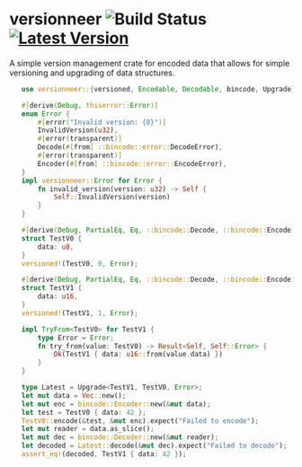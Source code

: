 # versionneer ![Build Status] [![Latest Version]][crates.io]

[Build Status]: https://github.com/Licenser/versionneer/workflows/Rust/badge.svg
[Latest Version]: https://img.shields.io/crates/v/versionneer.svg
[crates.io]: https://crates.io/crates/versionneer

A simple version management crate for encoded data that allows for simple versioning and upgrading of data structures.

```rust
   use versionneer::{versioned, Encodable, Decodable, bincode, Upgrade};

   #[derive(Debug, thiserror::Error)]
   enum Error {
       #[error("Invalid version: {0}")]
       InvalidVersion(u32),
       #[error(transparent)]
       Decode(#[from] ::bincode::error::DecodeError),
       #[error(transparent)]
       Encoder(#[from] ::bincode::error::EncodeError),
   }
   impl versionneer::Error for Error {
       fn invalid_version(version: u32) -> Self {
           Self::InvalidVersion(version)
       }
   }

   #[derive(Debug, PartialEq, Eq, ::bincode::Decode, ::bincode::Encode)]
   struct TestV0 {
       data: u8,
   }
   versioned!(TestV0, 0, Error);

   #[derive(Debug, PartialEq, Eq, ::bincode::Decode, ::bincode::Encode)]
   struct TestV1 {
       data: u16,
   }
   versioned!(TestV1, 1, Error);

   impl TryFrom<TestV0> for TestV1 {
       type Error = Error;
       fn try_from(value: TestV0) -> Result<Self, Self::Error> {
           Ok(TestV1 { data: u16::from(value.data) })
       }
   }

   type Latest = Upgrade<TestV1, TestV0, Error>;
   let mut data = Vec::new();
   let mut enc = bincode::Encoder::new(&mut data);
   let test = TestV0 { data: 42 };
   TestV0::encode(&test, &mut enc).expect("Failed to encode");
   let mut reader = data.as_slice();
   let mut dec = bincode::Decoder::new(&mut reader);
   let decoded = Latest::decode(&mut dec).expect("Failed to decode");
   assert_eq!(decoded, TestV1 { data: 42 });
```

